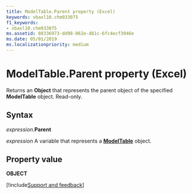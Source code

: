 ```yaml
---
title: ModelTable.Parent property (Excel)
keywords: vbaxl10.chm933075
f1_keywords:
- vbaxl10.chm933075
ms.assetid: 88336973-dd98-062e-d81c-6fc4ecf3946e
ms.date: 05/01/2019
ms.localizationpriority: medium
---
```



# ModelTable.Parent property (Excel)

Returns an **Object** that represents the parent object of the specified **ModelTable** object. Read-only.


## Syntax

_expression_.**Parent**

_expression_ A variable that represents a **[ModelTable](Excel.modeltable.md)** object.


## Property value

**OBJECT**




[!include[Support and feedback](~/includes/feedback-boilerplate.md)]
